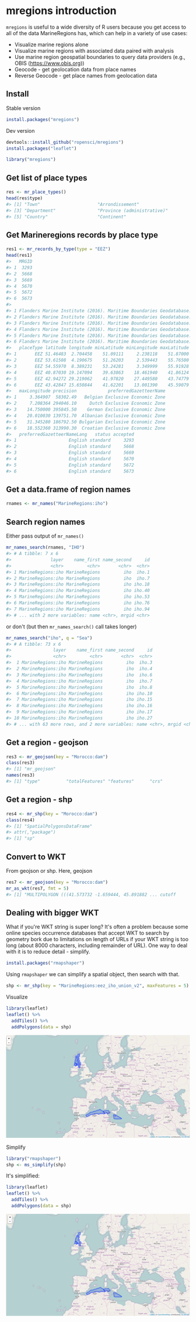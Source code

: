 <!--
%\VignetteEngine{knitr::knitr}
%\VignetteIndexEntry{mregions introduction}
%\VignetteEncoding{UTF-8}
-->



mregions introduction
=====================

`mregions` is useful to a wide diversity of R users because you get access to all of the
data MarineRegions has, which can help in a variety of use cases:

* Visualize marine regions alone
* Visualize marine regions with associated data paired with analysis
* Use marine region geospatial boundaries to query data providers (e.g., OBIS (<https://www.obis.org>))
* Geocode - get geolocation data from place names
* Reverse Geocode - get place names from geolocation data

## Install

Stable version


```r
install.packages("mregions")
```

Dev version


```r
devtools::install_github("ropensci/mregions")
install.packages("leaflet")
```


```r
library("mregions")
```

## Get list of place types


```r
res <- mr_place_types()
head(res$type)
#> [1] "Town"                      "Arrondissement"           
#> [3] "Department"                "Province (administrative)"
#> [5] "Country"                   "Continent"
```

## Get Marineregions records by place type


```r
res1 <- mr_records_by_type(type = "EEZ")
head(res1)
#>   MRGID
#> 1  3293
#> 2  5668
#> 3  5669
#> 4  5670
#> 5  5672
#> 6  5673
#>                                                                                                                                                                                                             gazetteerSource
#> 1 Flanders Marine Institute (2016). Maritime Boundaries Geodatabase: Maritime Boundaries and Exclusive Economic Zones (200NM), version 9. Available online at https://www.marineregions.org/. http://dx.doi.org/10.14284/242
#> 2 Flanders Marine Institute (2016). Maritime Boundaries Geodatabase: Maritime Boundaries and Exclusive Economic Zones (200NM), version 9. Available online at https://www.marineregions.org/. http://dx.doi.org/10.14284/242
#> 3 Flanders Marine Institute (2016). Maritime Boundaries Geodatabase: Maritime Boundaries and Exclusive Economic Zones (200NM), version 9. Available online at https://www.marineregions.org/. http://dx.doi.org/10.14284/242
#> 4 Flanders Marine Institute (2016). Maritime Boundaries Geodatabase: Maritime Boundaries and Exclusive Economic Zones (200NM), version 9. Available online at https://www.marineregions.org/. http://dx.doi.org/10.14284/242
#> 5 Flanders Marine Institute (2016). Maritime Boundaries Geodatabase: Maritime Boundaries and Exclusive Economic Zones (200NM), version 9. Available online at https://www.marineregions.org/. http://dx.doi.org/10.14284/242
#> 6 Flanders Marine Institute (2016). Maritime Boundaries Geodatabase: Maritime Boundaries and Exclusive Economic Zones (200NM), version 9. Available online at https://www.marineregions.org/. http://dx.doi.org/10.14284/242
#>   placeType latitude longitude minLatitude minLongitude maxLatitude
#> 1       EEZ 51.46483  2.704458    51.09111     2.238118    51.87000
#> 2       EEZ 53.61508  4.190675    51.26203     2.539443    55.76500
#> 3       EEZ 54.55970  8.389231    53.24281     3.349999    55.91928
#> 4       EEZ 40.87030 19.147094    39.63863    18.461940    41.86124
#> 5       EEZ 42.94272 29.219062    41.97820    27.449580    43.74779
#> 6       EEZ 43.42847 15.650844    41.62201    13.001390    45.59079
#>   maxLongitude precision            preferredGazetteerName
#> 1     3.364907  58302.49   Belgian Exclusive Economic Zone
#> 2     7.208364 294046.10     Dutch Exclusive Economic Zone
#> 3    14.750000 395845.50    German Exclusive Economic Zone
#> 4    20.010030 139751.70  Albanian Exclusive Economic Zone
#> 5    31.345280 186792.50 Bulgarian Exclusive Economic Zone
#> 6    18.552360 313990.30  Croatian Exclusive Economic Zone
#>   preferredGazetteerNameLang   status accepted
#> 1                    English standard     3293
#> 2                    English standard     5668
#> 3                    English standard     5669
#> 4                    English standard     5670
#> 5                    English standard     5672
#> 6                    English standard     5673
```

## Get a data.frame of region names


```r
rnames <- mr_names("MarineRegions:iho")
```

## Search region names

Either pass output of `mr_names()`


```r
mr_names_search(rnames, "IHO")
#> # A tibble: 7 x 6
#>               layer    name_first name_second     id
#>               <chr>         <chr>       <chr>  <chr>
#> 1 MarineRegions:iho MarineRegions         iho  iho.1
#> 2 MarineRegions:iho MarineRegions         iho  iho.7
#> 3 MarineRegions:iho MarineRegions         iho iho.18
#> 4 MarineRegions:iho MarineRegions         iho iho.40
#> 5 MarineRegions:iho MarineRegions         iho iho.53
#> 6 MarineRegions:iho MarineRegions         iho iho.76
#> 7 MarineRegions:iho MarineRegions         iho iho.94
#> # ... with 2 more variables: name <chr>, mrgid <chr>
```

or don't (but then `mr_names_search()` call takes longer)


```r
mr_names_search("iho", q = "Sea")
#> # A tibble: 73 x 6
#>                layer    name_first name_second     id
#>                <chr>         <chr>       <chr>  <chr>
#>  1 MarineRegions:iho MarineRegions         iho  iho.3
#>  2 MarineRegions:iho MarineRegions         iho  iho.4
#>  3 MarineRegions:iho MarineRegions         iho  iho.6
#>  4 MarineRegions:iho MarineRegions         iho  iho.7
#>  5 MarineRegions:iho MarineRegions         iho  iho.8
#>  6 MarineRegions:iho MarineRegions         iho iho.10
#>  7 MarineRegions:iho MarineRegions         iho iho.15
#>  8 MarineRegions:iho MarineRegions         iho iho.16
#>  9 MarineRegions:iho MarineRegions         iho iho.17
#> 10 MarineRegions:iho MarineRegions         iho iho.27
#> # ... with 63 more rows, and 2 more variables: name <chr>, mrgid <chr>
```

## Get a region - geojson


```r
res3 <- mr_geojson(key = "Morocco:dam")
class(res3)
#> [1] "mr_geojson"
names(res3)
#> [1] "type"          "totalFeatures" "features"      "crs"
```

## Get a region - shp


```r
res4 <- mr_shp(key = "Morocco:dam")
class(res4)
#> [1] "SpatialPolygonsDataFrame"
#> attr(,"package")
#> [1] "sp"
```

## Convert to WKT

From geojson or shp. Here, geojson


```r
res7 <- mr_geojson(key = "Morocco:dam")
mr_as_wkt(res7, fmt = 5)
#> [1] "MULTIPOLYGON (((41.573732 -1.659444, 45.891882 ... cutoff
```

## Dealing with bigger WKT

What if you're WKT string is super long?  It's often a problem because some online species occurrence databases that accept WKT to search by geometry bork due to
limitations on length of URLs if your WKT string is too long (about 8000 characters,
including remainder of URL). One way to deal with it is to reduce detail - simplify.


```r
install.packages("rmapshaper")
```

Using `rmapshaper` we can simplify a spatial object, then search with that.


```r
shp <- mr_shp(key = "MarineRegions:eez_iho_union_v2", maxFeatures = 5)
```

Visualize


```r
library(leaflet)
leaflet() %>%
  addTiles() %>%
  addPolygons(data = shp)
```

![map2](figure/complex.png)

Simplify


```r
library("rmapshaper")
shp <- ms_simplify(shp)
```

It's simplified:


```r
library(leaflet)
leaflet() %>%
  addTiles() %>%
  addPolygons(data = shp)
```

![map3](figure/simple.png)

[mr]: https://github.com/ropensci/mregions
